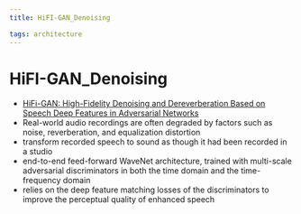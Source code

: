```yaml
---
title: HiFI-GAN_Denoising

tags: architecture 
---
```


# HiFI-GAN_Denoising
- [HiFi-GAN: High-Fidelity Denoising and Dereverberation Based on Speech Deep Features in Adversarial Networks](https://arxiv.org/abs/2006.05694)
- Real-world audio recordings are often degraded by factors such as noise, reverberation, and equalization distortion
- transform recorded speech to sound as though it had been recorded in a studio
- end-to-end feed-forward WaveNet architecture, trained with multi-scale adversarial discriminators in both the time domain and the time-frequency domain
- relies on the deep feature matching losses of the discriminators to improve the perceptual quality of enhanced speech










